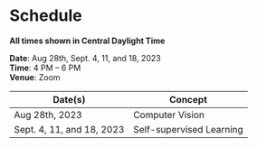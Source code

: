 # Schedule

**All times shown in Central Daylight Time**

**Date**: Aug 28th, Sept. 4, 11, and 18, 2023
<br>
**Time**: 4 PM – 6 PM
<br>
**Venue**: Zoom


| Date(s) | Concept | 
|------|---------|
| Aug 28th, 2023 | Computer Vision |
| Sept. 4, 11, and 18, 2023 | Self-supervised Learning | 
